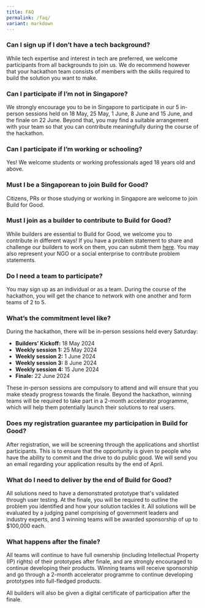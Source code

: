```yaml
---
title: FAQ
permalink: /faq/
variant: markdown
---
```

### Can I sign up if I don’t have a tech background?

While tech expertise and interest in tech are preferred, we welcome participants from all backgrounds to join us. We do recommend however that your hackathon team consists of members with the skills required to build the solution you want to make. 

### Can I participate if I’m not in Singapore?

We strongly encourage you to be in Singapore to participate in our 5 in-person sessions held on 18 May, 25 May, 1 June, 8 June and 15 June, and the finale on 22 June. Beyond that, you may find a suitable arrangement with your team so that you can contribute meaningfully during the course of the hackathon.

### Can I participate if I’m working or schooling?

Yes! We welcome students or working professionals aged 18 years old and above.

### Must I be a Singaporean to join Build for Good?

Citizens, PRs or those studying or working in Singapore are welcome to join Build for Good.

### Must I join as a builder to contribute to Build for Good?

While builders are essential to Build for Good, we welcome you to contribute in different ways! If you have a problem statement to share and challenge our builders to work on them, you can submit them [here](https://go.gov.sg/buildforgood-ps). You may also represent your NGO or a social enterprise to contribute problem statements.

### Do I need a team to participate?

You may sign up as an individual or as a team. During the course of the hackathon, you will get the chance to network with one another and form teams of 2 to 5. 


### What’s the commitment level like?

During the hackathon, there will be in-person sessions held every Saturday:

*  **Builders’ Kickoff:** 18 May 2024
*  **Weekly session 1:** 25 May 2024
*  **Weekly session 2:** 1 June 2024
*  **Weekly session 3:** 8 June 2024
*  **Weekly session 4:** 15 June 2024
*  **Finale:** 22 June 2024

These in-person sessions are compulsory to attend and will ensure that you make steady progress towards the finale. Beyond the hackathon, winning teams will be required to take part in a 2-month accelerator programme, which will help them potentially launch their solutions to real users.

### Does my registration guarantee my participation in Build for Good?

After registration, we will be screening through the applications and shortlist participants. This is to ensure that the opportunity is given to people who have the ability to commit and the drive to do public good. We will send you an email regarding your application results by the end of April.

### What do I need to deliver by the end of Build for Good?

All solutions need to have a demonstrated prototype that's validated through user testing. At the finale, you will be required to outline the problem you identified and how your solution tackles it. All solutions will be evaluated by a judging panel comprising of government leaders and industry experts, and 3 winning teams will be awarded sponsorship of up to $100,000 each.

### What happens after the finale?
All teams will continue to have full ownership (including Intellectual Property (IP) rights) of their prototypes after finale, and are strongly encouraged to continue developing their products. Winning teams will receive sponsorship and go through a 2-month accelerator programme to continue developing prototypes into full-fledged products. 

All builders will also be given a digital certificate of participation after the finale.